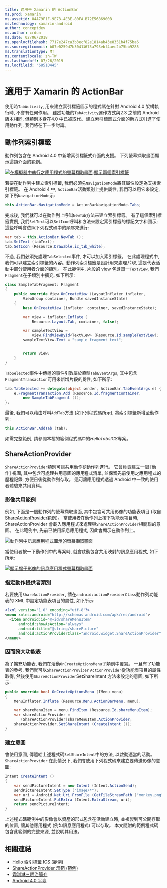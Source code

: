 ```yaml
---
title: 適用于 Xamarin 的 ActionBar
ms.prod: xamarin
ms.assetid: 84A79F1F-9E73-4E3E-80FA-B72E5686900B
ms.technology: xamarin-android
author: conceptdev
ms.author: crdun
ms.date: 02/06/2018
ms.openlocfilehash: 7717e247ca3b3ecf82e1814ab43e8351b4f75ba6
ms.sourcegitcommit: b07e0259d7b30413673a793ebf4aec2b75bb9285
ms.translationtype: MT
ms.contentlocale: zh-TW
ms.lasthandoff: 07/26/2019
ms.locfileid: "68510445"
---
```

# <a name="actionbar-for-xamarinandroid"></a>適用于 Xamarin 的 ActionBar

使用時`TabActivity`, 用來建立索引標籤圖示的程式碼在針對 Android 4.0 架構執行時, 不會有任何作用。 雖然功能的`TabActivity`運作方式與2.3 之前的 Android 版本相同, 但類別本身在4.0 中已被取代。 建立索引標籤式介面的新方式引進了使用動作列, 我們將在下一步討論。


## <a name="action-bar-tabs"></a>動作列索引標籤

動作列包含在 Android 4.0 中新增索引標籤式介面的支援。
下列螢幕擷取畫面顯示這類介面的範例。

[![在模擬器中執行之應用程式的螢幕擷取畫面;顯示兩個索引標籤](action-bar-images/25-actionbartabs.png)](action-bar-images/25-actionbartabs.png#lightbox)

若要在動作列中建立索引標籤, 我們必須先`NavigationMode`將其屬性設定為支援索引標籤。 在 Android 4 中, `ActionBar`活動類別上提供屬性, 我們可以用它來設定, 如下所`NavigationMode`示:

```csharp
this.ActionBar.NavigationMode = ActionBarNavigationMode.Tabs;
```

完成後, 我們就可以在動作列上呼叫`NewTab`方法來建立索引標籤。 有了這個索引標籤實例, 我們`SetText`可以`SetIcon`呼叫和方法來設定索引標籤的標記文字和圖示; 這些呼叫會依照下列程式碼中的順序來進行:

```csharp
var tab = this.ActionBar.NewTab ();
tab.SetText (tabText);
tab.SetIcon (Resource.Drawable.ic_tab_white);
```

不過, 我們必須先處理`TabSelected`事件, 才可以加入索引標籤。 在此處理程式中, 我們可以建立索引標籤的內容。動作列索引標籤是設計用來處理*片段*, 這是代表活動中部分使用者介面的類別。 在此範例中, 片段的 view 包含單一`TextView`, 我們`Fragment`在子類別中擴充, 如下所示:

```csharp
class SampleTabFragment: Fragment
{           
    public override View OnCreateView (LayoutInflater inflater,
        ViewGroup container, Bundle savedInstanceState)
    {
        base.OnCreateView (inflater, container, savedInstanceState);

        var view = inflater.Inflate (
            Resource.Layout.Tab, container, false);

        var sampleTextView =
            view.FindViewById<TextView> (Resource.Id.sampleTextView);            
        sampleTextView.Text = "sample fragment text";


        return view;
    }
}
```

`TabSelected`事件中傳遞的事件引數屬於類型`TabEventArgs`, 其中包含`FragmentTransaction`可用來新增片段的屬性, 如下所示:

```csharp
tab.TabSelected += delegate(object sender, ActionBar.TabEventArgs e) {             
    e.FragmentTransaction.Add (Resource.Id.fragmentContainer,
        new SampleTabFragment ());
};
```

最後, 我們可以藉由呼叫`AddTab`方法 (如下列程式碼所示), 將索引標籤新增至動作列:

```csharp
this.ActionBar.AddTab (tab);
```

如需完整範例, 請參閱本檔的範例程式碼中的*HelloTabsICS*專案。


## <a name="shareactionprovider"></a>ShareActionProvider

`ShareActionProvider`類別可讓共用動作從動作列進行。 它會負責建立一個 [動作] 視圖, 其中包含可處理共用意圖的應用程式清單, 並保留先前使用之應用程式的歷程記錄, 方便日後從動作列存取。 這可讓應用程式透過 Android 中一致的使用者體驗來共用資料。


### <a name="image-sharing-example"></a>影像共用範例

例如, 下面是一個動作列的螢幕擷取畫面, 其中包含可共用影像的功能表項目 (取自[ShareActionProvider](https://developer.xamarin.com/samples/monodroid/ShareActionProviderDemo/)範例)。 當使用者在動作列上按下功能表項目時, ShareActionProvider 會載入應用程式來處理與`ShareActionProvider`相關聯的意圖。 在此範例中, 先前已使用訊息應用程式, 因此會顯示在動作列上。

[![動作列中訊息應用程式圖示的螢幕擷取畫面](action-bar-images/09-shareactionprovider.png)](action-bar-images/09-shareactionprovider.png#lightbox)


當使用者按一下動作列中的專案時, 就會啟動包含共用映射的訊息應用程式, 如下所示:

[![顯示猴子影像的訊息應用程式螢幕擷取畫面](action-bar-images/10-messagewithimage.png)](action-bar-images/10-messagewithimage.png#lightbox)


### <a name="specifying-the-action-provider-class"></a>指定動作提供者類別

若要使用`ShareActionProvider`, 請在`android:actionProviderClass`動作列功能表的 XML 中設定功能表項目的屬性, 如下所示:

```xml
<?xml version="1.0" encoding="utf-8"?>
<menu xmlns:android="http://schemas.android.com/apk/res/android">
  <item android:id="@+id/shareMenuItem"
      android:showAsAction="always"
      android:title="@string/sharePicture"
      android:actionProviderClass="android.widget.ShareActionProvider" />
</menu>
```


### <a name="inflating-the-menu"></a>因而誇大功能表

為了擴充功能表, 我們在活動`OnCreateOptionsMenu`子類別中覆寫。 一旦有了功能表的參考, 我們就可以`ShareActionProvider` `ActionProvider`從功能表項目的屬性取得, 然後使用`ShareActionProvider`SetShareIntent 方法來設定的意圖, 如下所示:

```csharp
public override bool OnCreateOptionsMenu (IMenu menu)
{
    MenuInflater.Inflate (Resource.Menu.ActionBarMenu, menu);       

    var shareMenuItem = menu.FindItem (Resource.Id.shareMenuItem);           
    var shareActionProvider =
       (ShareActionProvider)shareMenuItem.ActionProvider;
    shareActionProvider.SetShareIntent (CreateIntent ());
}
```


### <a name="creating-the-intent"></a>建立意圖

會使用意圖, 傳遞給上述程式碼`SetShareIntent`中的方法, 以啟動適當的活動。 `ShareActionProvider` 在此情況下, 我們會使用下列程式碼來建立要傳送影像的意圖:

```csharp
Intent CreateIntent ()
{  
    var sendPictureIntent = new Intent (Intent.ActionSend);
    sendPictureIntent.SetType ("image/*");
    var uri = Android.Net.Uri.FromFile (GetFileStreamPath ("monkey.png"));          
    sendPictureIntent.PutExtra (Intent.ExtraStream, uri);
    return sendPictureIntent;
}
```

上述程式碼範例中的影像會以資產的形式包含在活動建立時, 並複製到可公開存取的位置, 讓其他應用程式 (例如訊息應用程式) 可以存取。 本文隨附的範例程式碼包含此範例的完整來源, 並說明其用法。



## <a name="related-links"></a>相關連結

- [Hello 索引標籤 ICS (範例)](https://developer.xamarin.com/samples/monodroid/HelloTabsICS/)
- [ShareActionProvider 示範 (範例)](https://developer.xamarin.com/samples/monodroid/ShareActionProviderDemo/)
- [霜淇淋三明治簡介](http://www.android.com/about/ice-cream-sandwich/)
- [Android 4.0 平臺](https://developer.android.com/sdk/android-4.0.html)
